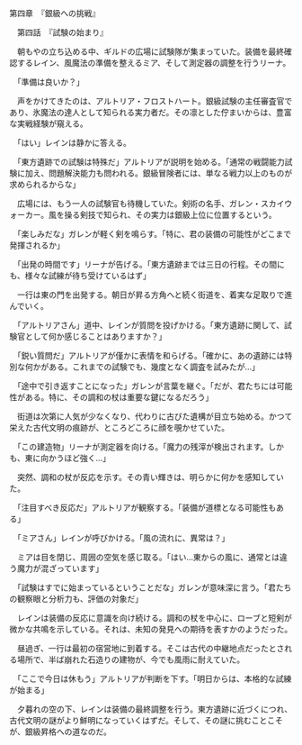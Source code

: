 第四章　『銀級への挑戦』

　第四話　『試験の始まり』

　朝もやの立ち込める中、ギルドの広場に試験隊が集まっていた。装備を最終確認するレイン、風魔法の準備を整えるミア、そして測定器の調整を行うリーナ。

　「準備は良いか？」

　声をかけてきたのは、アルトリア・フロストハート。銀級試験の主任審査官であり、氷魔法の達人として知られる実力者だ。その凛とした佇まいからは、豊富な実戦経験が窺える。

　「はい」レインは静かに答える。

　「東方遺跡での試験は特殊だ」アルトリアが説明を始める。「通常の戦闘能力試験に加え、問題解決能力も問われる。銀級冒険者には、単なる戦力以上のものが求められるからな」

　広場には、もう一人の試験官も待機していた。剣術の名手、ガレン・スカイウォーカー。風を操る剣技で知られ、その実力は銀級上位に位置するという。

　「楽しみだな」ガレンが軽く剣を鳴らす。「特に、君の装備の可能性がどこまで発揮されるか」

　「出発の時間です」リーナが告げる。「東方遺跡までは三日の行程。その間にも、様々な試練が待ち受けているはず」

　一行は東の門を出発する。朝日が昇る方角へと続く街道を、着実な足取りで進んでいく。

　「アルトリアさん」道中、レインが質問を投げかける。「東方遺跡に関して、試験官として何か感じることはありますか？」

　「鋭い質問だ」アルトリアが僅かに表情を和らげる。「確かに、あの遺跡には特別な何かがある。これまでの試験でも、幾度となく調査を試みたが...」

　「途中で引き返すことになった」ガレンが言葉を継ぐ。「だが、君たちには可能性がある。特に、その調和の杖は重要な鍵になるだろう」

　街道は次第に人気が少なくなり、代わりに古びた遺構が目立ち始める。かつて栄えた古代文明の痕跡が、ところどころに顔を覗かせていた。

　「この建造物」リーナが測定器を向ける。「魔力の残滓が検出されます。しかも、東に向かうほど強く...」

　突然、調和の杖が反応を示す。その青い輝きは、明らかに何かを感知していた。

　「注目すべき反応だ」アルトリアが観察する。「装備が道標となる可能性もある」

　「ミアさん」レインが呼びかける。「風の流れに、異常は？」

　ミアは目を閉じ、周囲の空気を感じ取る。「はい...東からの風に、通常とは違う魔力が混ざっています」

　「試験はすでに始まっているということだな」ガレンが意味深に言う。「君たちの観察眼と分析力も、評価の対象だ」

　レインは装備の反応に意識を向け続ける。調和の杖を中心に、ローブと短剣が微かな共鳴を示している。それは、未知の発見への期待を表すかのようだった。

　昼過ぎ、一行は最初の宿営地に到着する。そこは古代の中継地点だったとされる場所で、半ば崩れた石造りの建物が、今でも風雨に耐えていた。

　「ここで今日は休もう」アルトリアが判断を下す。「明日からは、本格的な試練が始まる」

　夕暮れの空の下、レインは装備の最終調整を行う。東方遺跡に近づくにつれ、古代文明の謎がより鮮明になっていくはずだ。そして、その謎に挑むことこそが、銀級昇格への道なのだ。